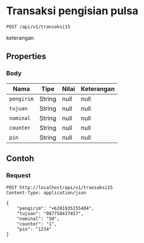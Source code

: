 # Transaksi pengisian pulsa
```http
POST /api/v1/transaksi15
```
keterangan
## Properties
### Body
Nama | Tipe | Nilai | Keterangan
--- | --- | --- | ---
<code>pengirim</code> | String | null | null
<code>tujuan</code> | String | null | null
<code>nominal</code> | String | null | null
<code>counter</code> | String | null | null
<code>pin</code> | String | null | null
## Contoh
### Request
```http
POST http://localhost/api/v1/transaksi15
Content-Type: application/json

{
    "pengirim": "+6281935155404",
    "tujuan": "087758437457",
    "nominal": "50",
    "counter": "1",
    "pin": "1234"
}


```

